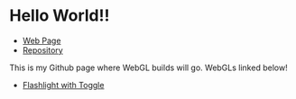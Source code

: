 # Hello World!!

- [Web Page](https://kvntwo.github.io/CSS385/)
- [Repository](https://github.com/kvntwo/CSS385)

This is my Github page where WebGL builds will go.
WebGLs linked below!

- [Flashlight with Toggle](./Flashlight)